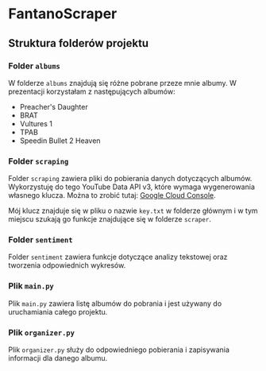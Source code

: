 # FantanoScraper

## Struktura folderów projektu

### Folder `albums`

W folderze `albums` znajdują się różne pobrane przeze mnie albumy. W prezentacji korzystałam z następujących albumów:

- Preacher's Daughter
- BRAT
- Vultures 1
- TPAB
- Speedin Bullet 2 Heaven

### Folder `scraping`

Folder `scraping` zawiera pliki do pobierania danych dotyczących albumów. Wykorzystuję do tego YouTube Data API v3, które wymaga wygenerowania własnego klucza. Można to zrobić tutaj: [Google Cloud Console](https://console.cloud.google.com/marketplace/product/google/youtube.googleapis.com?q=search&referrer=search&hl=pl&project=shaped-plateau-426211-h4).

Mój klucz znajduje się w pliku o nazwie `key.txt` w folderze głównym i w tym miejscu szukają go funkcje znajdujące się w folderze `scraper`.

### Folder `sentiment`

Folder `sentiment` zawiera funkcje dotyczące analizy tekstowej oraz tworzenia odpowiednich wykresów.

### Plik `main.py`

Plik `main.py` zawiera listę albumów do pobrania i jest używany do uruchamiania całego projektu.

### Plik `organizer.py`

Plik `organizer.py` służy do odpowiedniego pobierania i zapisywania informacji dla danego albumu.

